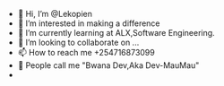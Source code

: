 - 👋 Hi, I’m @Lekopien
- 👀 I’m interested in making a difference
- 🌱 I’m currently learning at ALX,Software Engineering.
- 💞️ I’m looking to collaborate on ...
- 📫 How to reach me +254716873099
- 👀 People call me "Bwana Dev,Aka Dev-MauMau"
-
<!---
Lekopien/Lekopien is a ✨ special ✨ repository because its `README.md` (this file) appears on your GitHub profile.
You can click the Preview link to take a look at your changes.
--->

